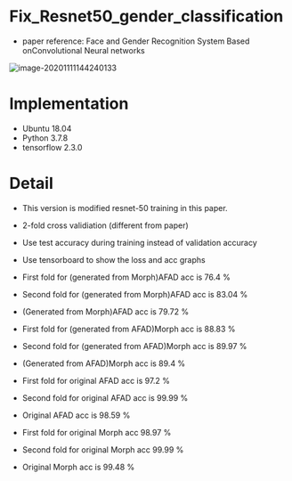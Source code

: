 # Fix_Resnet50_gender_classification
* paper reference: Face and Gender Recognition System Based onConvolutional Neural networks

![image-20201111144240133](https://github.com/Kimyuhwanpeter/TF-2.3.0_Fix_resnet50_for_gender/blob/main/1.JPG)

# Implementation
* Ubuntu 18.04
* Python 3.7.8
* tensorflow 2.3.0

# Detail
* This version is modified resnet-50 training in this paper.
* 2-fold cross validiation (different from paper)
* Use test accuracy during training instead of validation accuracy
* Use tensorboard to show the loss and acc graphs
* First fold for (generated from Morph)AFAD acc is 76.4 %
* Second fold for (generated from Morph)AFAD acc is 83.04 %
* (Generated from Morph)AFAD acc is 79.72 %
* First fold for (generated from AFAD)Morph acc is 88.83 %
* Second fold for (generated from AFAD)Morph acc is 89.97 %
* (Generated from AFAD)Morph acc is 89.4 %

* First fold for original AFAD acc is 97.2 %
* Second fold for original AFAD acc is 99.99 %
* Original AFAD acc is 98.59 %
* First fold for original Morph acc 98.97 %
* Second fold for original Morph acc 99.99 %
* Original Morph acc is 99.48 %

